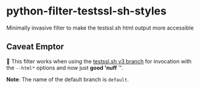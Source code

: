 # python-filter-testssl-sh-styles
Minimally invasive filter to make the testssl.sh html output more accessible

## Caveat Emptor
:construction: This filter works when using the [testssl.sh v3 branch](https://github.com/sthagen/testssl.sh/tree/3.0) for invocation with the `--html*` options and now just **good 'nuff**&nbsp;:tm:. 

**Note**: The name of the default branch is `default`.
